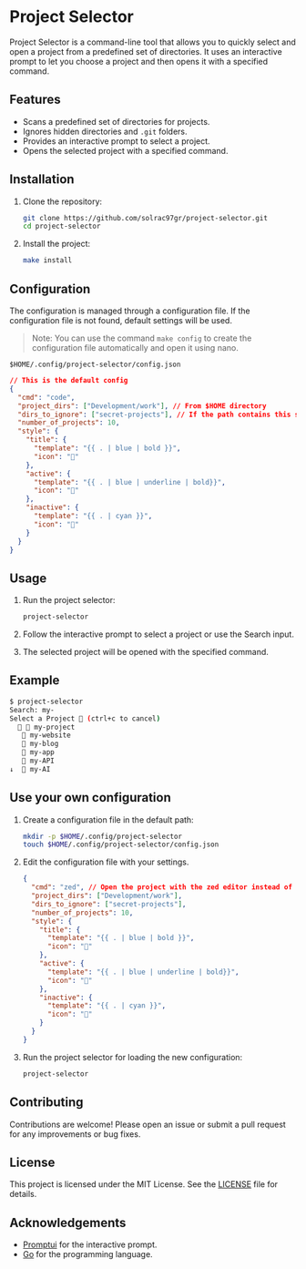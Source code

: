 # Project Selector

Project Selector is a command-line tool that allows you to quickly select and open a project from a predefined set of directories. It uses an interactive prompt to let you choose a project and then opens it with a specified command.

## Features

- Scans a predefined set of directories for projects.
- Ignores hidden directories and `.git` folders.
- Provides an interactive prompt to select a project.
- Opens the selected project with a specified command.

## Installation

1. Clone the repository:

    ```sh
    git clone https://github.com/solrac97gr/project-selector.git
    cd project-selector
    ```

2. Install the project:

    ```sh
    make install
    ```

## Configuration

The configuration is managed through a configuration file. If the configuration file is not found, default settings will be used.

> Note: You can use the command `make config` to create the configuration file automatically and open it using nano.

`$HOME/.config/project-selector/config.json`

```json
// This is the default config
{
  "cmd": "code",
  "project_dirs": ["Development/work"], // From $HOME directory
  "dirs_to_ignore": ["secret-projects"], // If the path contains this strings, it will be ignored
  "number_of_projects": 10,
  "style": {
    "title": {
      "template": "{{ . | blue | bold }}",
      "icon": "🔎"
    },
    "active": {
      "template": "{{ . | blue | underline | bold}}",
      "icon": "🚀"
    },
    "inactive": {
      "template": "{{ . | cyan }}",
      "icon": "📁"
    }
  }
}
```

## Usage

1. Run the project selector:

    ```sh
    project-selector
    ```

2. Follow the interactive prompt to select a project or use the Search input.

3. The selected project will be opened with the specified command.

## Example

```sh
$ project-selector
Search: my-
Select a Project 🔎 (ctrl+c to cancel)
  🚀 📁 my-project
   📁 my-website
   📁 my-blog
   📁 my-app
   📁 my-API
↓  📁 my-AI
```
## Use your own configuration

1. Create a configuration file in the default path:

    ```sh
    mkdir -p $HOME/.config/project-selector
    touch $HOME/.config/project-selector/config.json
    ```
2. Edit the configuration file with your settings.

      ```json
      {
        "cmd": "zed", // Open the project with the zed editor instead of code
        "project_dirs": ["Development/work"],
        "dirs_to_ignore": ["secret-projects"],
        "number_of_projects": 10,
        "style": {
          "title": {
            "template": "{{ . | blue | bold }}",
            "icon": "🔎"
          },
          "active": {
            "template": "{{ . | blue | underline | bold}}",
            "icon": "🚀"
          },
          "inactive": {
            "template": "{{ . | cyan }}",
            "icon": "📁"
          }
        }
      }
      ```

3. Run the project selector for loading the new configuration:

    ```sh
    project-selector
    ```

## Contributing

Contributions are welcome! Please open an issue or submit a pull request for any improvements or bug fixes.

## License

This project is licensed under the MIT License. See the [LICENSE](LICENSE) file for details.

## Acknowledgements

- [Promptui](https://github.com/manifoldco/promptui) for the interactive prompt.
- [Go](https://golang.org) for the programming language.
